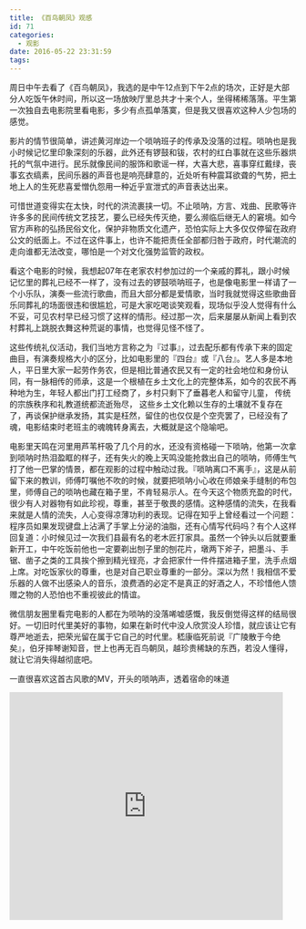 ```yaml
---
title: 《百鸟朝凤》观感
id: 71
categories:
  - 观影
date: 2016-05-22 23:31:59
tags:
---
```


周日中午去看了《百鸟朝凤》，我选的是中午12点到下午2点的场次，正好是大部分人吃饭午休时间，所以这一场放映厅里总共才十来个人，坐得稀稀落落。平生第一次独自去电影院里看电影，多少有点孤单落寞，但是我又很喜欢这种人少包场的感觉。

影片的情节很简单，讲述黄河岸边一个唢呐班子的传承及没落的过程。唢呐也是我小时候记忆里印象深刻的乐器，此外还有锣鼓和钹，农村的红白事就在这些乐器烘托的气氛中进行。民乐就像民间的服饰和歌谣一样，大喜大悲，喜事穿红戴绿，丧事玄衣缟素，民间乐器的声音也是响亮肆意的，近处听有种震耳欲聋的气势，把土地上人的生死悲喜爱憎仇怨用一种近乎宣泄式的声音表达出来。

可惜世道变得实在太快，时代的洪流裹挟一切。不止唢呐，方言、戏曲、民歌等许许多多的民间传统文艺技艺，要么已经失传灭绝，要么濒临后继无人的窘境。如今官方声称的弘扬民俗文化，保护非物质文化遗产，恐怕实际上大多仅仅停留在政府公文的纸面上。不过在这件事上，也许不能把责任全部都归咎于政府，时代潮流的走向谁都无法改变，哪怕是一个对文化强势监管的政权。

看这个电影的时候，我想起07年在老家农村参加过的一个亲戚的葬礼，跟小时候记忆里的葬礼已经不一样了，没有过去的锣鼓唢呐班子，也是像电影里一样请了一个小乐队，演奏一些流行歌曲，而且大部分都是爱情歌，当时我就觉得这些歌曲音乐同葬礼的场面很违和很尴尬，可是大家吃喝谈笑观看，现场似乎没人觉得有什么不妥，可见农村早已经习惯了这样的情形。经过那一次，后来屡屡从新闻上看到农村葬礼上跳脱衣舞这种荒诞的事情，也觉得见怪不怪了。

<span style="font-family: 'Helvetica Neue', Helvetica, Arial, sans-serif;">这些传统礼仪活动，我们当地方言称之为『过事』，过去配乐都</span>有传承下来的固定曲目，有演奏规格大小的区分，比如电影里的『四台』或『八台』。艺人多是本地人，平日里大家一起劳作务农，但是相比普通农民又有一定的社会地位和身份认同，有一脉相传的师承，这是一个根植在乡土文化上的完整体系，如今的农民不再种地为生，年轻人都出门打工经商了，乡村只剩下了垂暮老人和留守儿童， 传统的宗族秩序和礼教道统都流逝殆尽， 这些乡土文化赖以生存的土壤就不复存在了，再谈保护继承发扬，其实是枉然，留住的也仅仅是个空壳罢了，已经没有了魂，电影结束时老班主的魂魄转身离去，大概就是这个隐喻吧。

电影里天鸣在河里用芦苇杆吸了几个月的水，还没有资格碰一下唢呐，他第一次拿到唢呐时热泪盈眶的样子，还有失火的晚上天鸣没能抢救出自己的唢呐，师傅生气打了他一巴掌的情景，都在观影的过程中触动过我。『唢呐离口不离手』，这是从前留下来的教训，师傅叮嘱他不吹的时候，就要把唢呐小心收在师娘亲手缝制的布包里，师傅自己的唢呐也藏在箱子里，不肯轻易示人。在今天这个物质充盈的时代，很少有人对器物有如此珍视，尊重，甚至于敬畏的感情。这种感情的流失，在我看来就是人情的流失，人心变得凉薄功利的表现。记得在知乎上曾经看过一个问题：程序员如果发现键盘上沾满了手掌上分泌的油脂，还有心情写代码吗？有个人这样回复道：小时候见过一次我们县最有名的老木匠打家具。虽然一个钟头以后就要重新开工，中午吃饭前他也一定要剃出刨子里的刨花片，墩两下斧子，把墨斗、手锯、凿子之类的工具挨个擦到精光锃亮，才会把家什一件件摆进箱子里，洗手点烟上席。对吃饭家伙的尊重，也是对自己职业尊重的一部分。深以为然！我相信不爱乐器的人做不出感染人的音乐，浪费酒的必定不是真正的好酒之人，不珍惜他人馈赠之物的人恐怕也不重视彼此的情谊。

微信朋友圈里看完电影的人都在为唢呐的没落唏嘘感慨，我反倒觉得这样的结局很好。一切旧时代里美好的事物，如果在新时代中没人欣赏没人珍惜，就应该让它有尊严地逝去，把荣光留在属于它自己的时代里。嵇康临死前说『广陵散于今绝矣』，伯牙摔琴谢知音，世上也再无百鸟朝凤，越珍贵稀缺的东西，若没人懂得，就让它消失得越彻底吧。

一直很喜欢这首古风歌的MV，开头的唢呐声，透着宿命的味道

<iframe src="http://www.tudou.com/programs/view/html5embed.action?type=0&code=aJriUgeF0Ec&lcode=&resourceId=0_06_05_99" allowtransparency="true" allowfullscreen="true" allowfullscreenInteractive="true" scrolling="no" border="0" frameborder="0" style="width:480px;height:400px;"></iframe>
